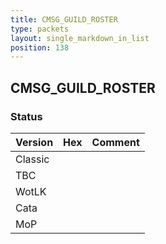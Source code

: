 ```yaml
---
title: CMSG_GUILD_ROSTER
type: packets
layout: single_markdown_in_list
position: 138
---
```


## CMSG_GUILD_ROSTER

### Status

Version | Hex | Comment
---------- | ---------- | ---------- 
Classic |  |  
TBC |  |  
WotLK |  |  
Cata |  |  
MoP |  |  